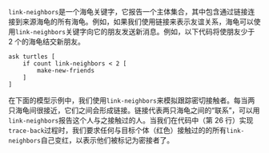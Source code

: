 `link-neighbors`是一个海龟关键字，它报告一个主体集合，其中包含通过链接连接到来源海龟的所有海龟。例如，如果我们使用链接来表示友谊关系，海龟可以使用`link-neighbors`关键字向它的朋友发送新消息。例如，以下代码将使朋友少于 2 个的海龟结交新朋友。



```
ask turtles [
	if count link-neighbors < 2 [
		make-new-friends
	]
]
```


在下面的模型示例中，我们使用`link-neighbors`来模拟跟踪密切接触者。每当两只海龟间很接近，它们之间会形成链接。链接代表两只海龟之间的“联系”，可以用`link-neighbors`报告这个人与之接触过的人。当我们在代码中（第 26 行）实现`trace-back`过程时，我们要求任何与目标个体（红色）接触过的的所有`link-neighbors`自己变红，以表示他们被标记为密接者了。
